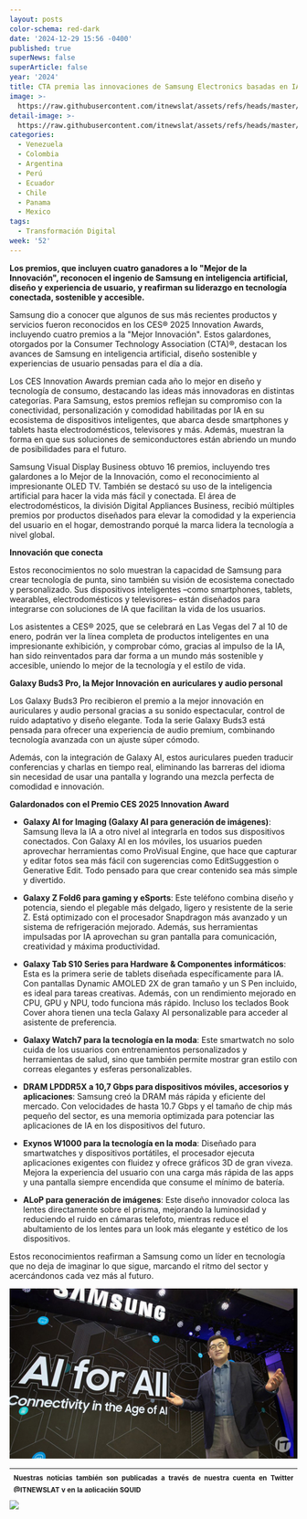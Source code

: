 ```yaml
---
layout: posts
color-schema: red-dark
date: '2024-12-29 15:56 -0400'
published: true
superNews: false
superArticle: false
year: '2024'
title: CTA premia las innovaciones de Samsung Electronics basadas en IA
image: >-
  https://raw.githubusercontent.com/itnewslat/assets/refs/heads/master/img/540x320/CES-Samsung-2024-p.jpg
detail-image: >-
  https://raw.githubusercontent.com/itnewslat/assets/refs/heads/master/img/1024x680/CES-Samsung-2024-g.jpg
categories:
  - Venezuela
  - Colombia
  - Argentina
  - Perú
  - Ecuador
  - Chile
  - Panama
  - Mexico
tags:
  - Transformación Digital
week: '52'
---
```

**Los premios, que incluyen cuatro ganadores a lo "Mejor de la Innovación", reconocen el ingenio de Samsung en inteligencia artificial, diseño y experiencia de usuario, y reafirman su liderazgo en tecnología conectada, sostenible y accesible.**

Samsung dio a conocer que algunos de sus más recientes productos y servicios fueron reconocidos en los CES® 2025 Innovation Awards, incluyendo cuatro premios a la "Mejor Innovación". Estos galardones, otorgados por la Consumer Technology Association (CTA)®, destacan los avances de Samsung en inteligencia artificial, diseño sostenible y experiencias de usuario pensadas para el día a día.

Los CES Innovation Awards premian cada año lo mejor en diseño y tecnología de consumo, destacando las ideas más innovadoras en distintas categorías. Para Samsung, estos premios reflejan su compromiso con la conectividad, personalización y comodidad habilitadas por IA en su ecosistema de dispositivos inteligentes, que abarca desde smartphones y tablets hasta electrodomésticos, televisores y más. Además, muestran la forma en que sus soluciones de semiconductores están abriendo un mundo de posibilidades para el futuro.

Samsung Visual Display Business obtuvo 16 premios, incluyendo tres galardones a lo Mejor de la Innovación, como el reconocimiento al impresionante OLED TV. También se destacó su uso de la inteligencia artificial para hacer la vida más fácil y conectada. El área de electrodomésticos, la división Digital Appliances Business, recibió múltiples premios por productos diseñados para elevar la comodidad y la experiencia del usuario en el hogar, demostrando porqué la marca lidera la tecnología a nivel global.

**Innovación que conecta**

Estos reconocimientos no solo muestran la capacidad de Samsung para crear tecnología de punta, sino también su visión de ecosistema conectado y personalizado. Sus dispositivos inteligentes –como smartphones, tablets, wearables, electrodomésticos y televisores– están diseñados para integrarse con soluciones de IA que facilitan la vida de los usuarios. 

Los asistentes a CES® 2025, que se celebrará en Las Vegas del 7 al 10 de enero, podrán ver la línea completa de productos inteligentes en una impresionante exhibición, y comprobar cómo, gracias al impulso de la IA, han sido reinventados para dar forma a un mundo más sostenible y accesible, uniendo lo mejor de la tecnología y el estilo de vida.

**Galaxy Buds3 Pro, la Mejor Innovación en auriculares y audio personal**

Los Galaxy Buds3 Pro recibieron el premio a la mejor innovación en auriculares y audio personal gracias a su sonido espectacular, control de ruido adaptativo y diseño elegante. Toda la serie Galaxy Buds3 está pensada para ofrecer una experiencia de audio premium, combinando tecnología avanzada con un ajuste súper cómodo. 

Además, con la integración de Galaxy AI, estos auriculares pueden traducir conferencias y charlas en tiempo real, eliminando las barreras del idioma sin necesidad de usar una pantalla y logrando una mezcla perfecta de comodidad e innovación.

**Galardonados con el Premio CES 2025 Innovation Award**

- **Galaxy AI for Imaging (Galaxy AI para generación de imágenes)**: Samsung lleva la IA a otro nivel al integrarla en todos sus dispositivos conectados. Con Galaxy AI en los móviles, los usuarios pueden aprovechar herramientas como ProVisual Engine, que hace que capturar y editar fotos sea más fácil con sugerencias como EditSuggestion o Generative Edit. Todo pensado para que crear contenido sea más simple y divertido.
 
- **Galaxy Z Fold6 para gaming y eSports**: Este teléfono combina diseño y potencia, siendo el plegable más delgado, ligero y resistente de la serie Z. Está optimizado con el procesador Snapdragon más avanzado y un sistema de refrigeración mejorado. Además, sus herramientas impulsadas por IA aprovechan su gran pantalla para comunicación, creatividad y máxima productividad.

- **Galaxy Tab S10 Series para Hardware & Componentes informáticos**: Esta es la primera serie de tablets diseñada específicamente para IA. Con pantallas Dynamic AMOLED 2X de gran tamaño y un S Pen incluido, es ideal para tareas creativas. Además, con un rendimiento mejorado en CPU, GPU y NPU, todo funciona más rápido. Incluso los teclados Book Cover ahora tienen una tecla Galaxy AI personalizable para acceder al asistente de preferencia.

- **Galaxy Watch7 para la tecnología en la moda**: Este smartwatch no solo cuida de los usuarios con entrenamientos personalizados y herramientas de salud, sino que también permite mostrar gran estilo con correas elegantes y esferas personalizables.

- **DRAM LPDDR5X a 10,7 Gbps para dispositivos móviles, accesorios y aplicaciones**: Samsung creó la DRAM más rápida y eficiente del mercado. Con velocidades de hasta 10.7 Gbps y el tamaño de chip más pequeño del sector, es una memoria optimizada para potenciar las aplicaciones de IA en los dispositivos del futuro.

- **Exynos W1000 para la tecnología en la moda**: Diseñado para smartwatches y dispositivos portátiles, el procesador ejecuta aplicaciones exigentes con fluidez y ofrece gráficos 3D de gran viveza. Mejora la experiencia del usuario con una carga más rápida de las apps y una pantalla siempre encendida que consume el mínimo de batería.

- **ALoP para generación de imágenes**: Este diseño innovador coloca las lentes directamente sobre el prisma, mejorando la luminosidad y reduciendo el ruido en cámaras telefoto, mientras reduce el abultamiento de los lentes para un look más elegante y estético de los dispositivos.

 
Estos reconocimientos reafirman a Samsung como un líder en tecnología que no deja de imaginar lo que sigue, marcando el ritmo del sector y acercándonos cada vez más al futuro.

![](https://raw.githubusercontent.com/itnewslat/assets/refs/heads/master/img/540x320/CES-Samsung-2024-p.jpg)

<table style="height: 42px;" width="569">
<tbody>
<tr>
<td style="text-align: justify;"><sub><strong>Nuestras noticias también son publicadas a través de nuestra cuenta en Twitter <a href="https://twitter.com/itnewslat?lang=es">@ITNEWSLAT</a> y en la aplicación <a href="https://squidapp.co/en/">SQUID</a></strong></sub></td>
</tr>
</tbody>
</table>

<img src="https://tracker.metricool.com/c3po.jpg?hash=56f88a41e39ab42c063cc51676587a04"/>